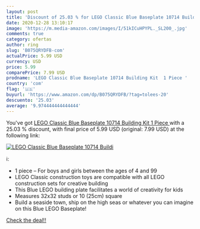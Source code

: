 ```yaml
---
layout: post
title: 'Discount of 25.03 % for LEGO Classic Blue Baseplate 10714 Buildi'
date: 2020-12-28 13:10:17
image: 'https://m.media-amazon.com/images/I/51kICuHPYPL._SL200_.jpg'
comments: true
category: ofertas
author: ring
slug: 'B075QRYDFB-com'
actualPrice: 5.99 USD
currency: USD
price: 5.99
comparePrice: 7.99 USD
prodname: 'LEGO Classic Blue Baseplate 10714 Building Kit  1 Piece '
country: 'com'
flag: '🇺🇸'
buyurl: 'https://www.amazon.com/dp/B075QRYDFB/?tag=tolees-20'
descuento: '25.03'
average: '9.974444444444444'
---
```


You've got [LEGO Classic Blue Baseplate 10714 Building Kit  1 Piece ](https://www.amazon.com/dp/B075QRYDFB/?tag=tolees-20) with a  25.03 % discount, with final price of 5.99 USD (original: 7.99 USD) at the following link:

[![LEGO Classic Blue Baseplate 10714 Buildi](https://m.media-amazon.com/images/I/51kICuHPYPL._SL200_.jpg)](https://www.amazon.com/dp/B075QRYDFB/?tag=tolees-20)

ℹ️:

- 1 piece – For boys and girls between the ages of 4 and 99
- LEGO Classic construction toys are compatible with all LEGO construction sets for creative building
- This Blue LEGO building plate facilitates a world of creativity for kids
- Measures 32x32 studs or 10 (25cm) square
- Build a seaside town, ship on the high seas or whatever you can imagine on this Blue LEGO Baseplate!

[Check the deal!!](https://www.amazon.com/dp/B075QRYDFB/?tag=tolees-20)
